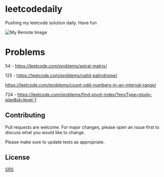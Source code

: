# leetcodedaily
Pushing my leetcode solution daily. Have fun

![My Remote Image](https://assets.leetcode.com/static_assets/public/webpack_bundles/images/logo-dark.e99485d9b.svg)

# Problems

54 - https://leetcode.com/problems/spiral-matrix/

125 - https://leetcode.com/problems/valid-palindrome/

https://leetcode.com/problems/count-odd-numbers-in-an-interval-range/

724 - https://leetcode.com/problems/find-pivot-index/?envType=study-plan&id=level-1

## Contributing

Pull requests are welcome. For major changes, please open an issue first
to discuss what you would like to change.

Please make sure to update tests as appropriate.

## License

[SRS](https://github.com/sophearyrin-dev/leetcodedaily)